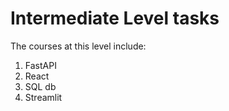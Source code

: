 # Intermediate Level tasks
The courses at this level include:
1. FastAPI
2. React
3. SQL db
4. Streamlit